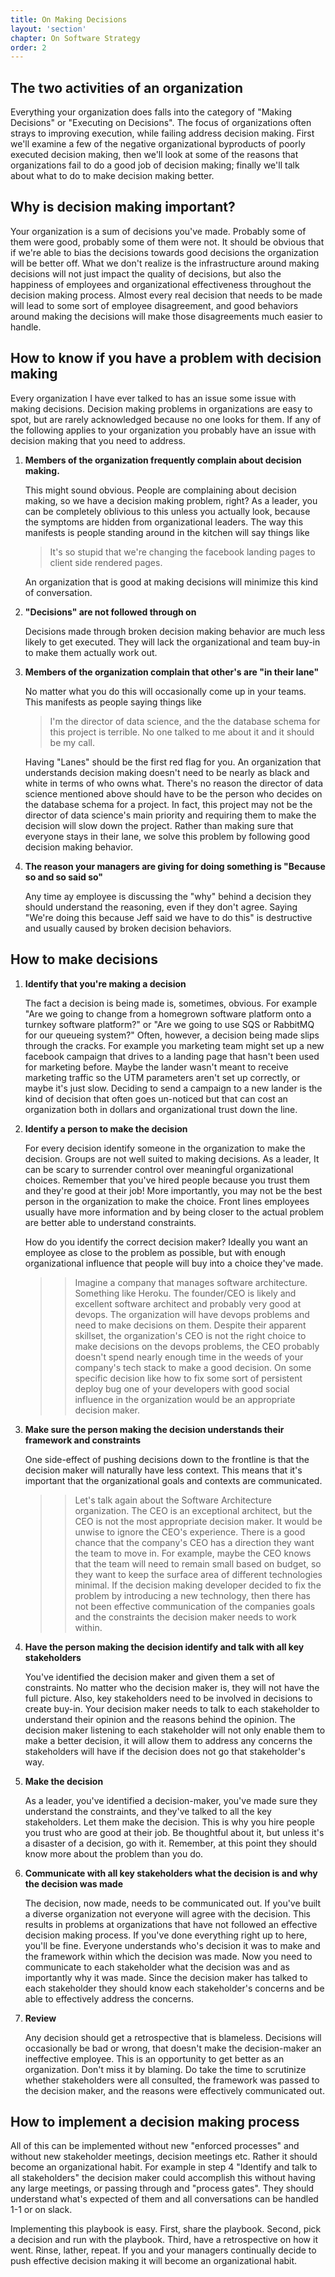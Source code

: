 ```yaml
---
title: On Making Decisions
layout: 'section'
chapter: On Software Strategy
order: 2
---
```


## The two activities of an organization

Everything your organization does falls into the category of "Making Decisions" or "Executing on Decisions". The focus of organizations often strays to improving execution, while failing address decision making. First we'll examine a few of the negative organizational byproducts of poorly executed decision making, then we'll look at some of the reasons that organizations fail to do a good job of decision making; finally we'll talk about what to do to make decision making better.

## Why is decision making important?

Your organization is a sum of decisions you've made. Probably some of them were good, probably some of them were not. It should be obvious that if we're able to bias the decisions towards good decisions the organization will be better off. What we don't realize is the infrastructure around making decisions will not just impact the quality of decisions, but also the happiness of employees and organizational effectiveness throughout the decision making process. Almost every real decision that needs to be made will lead to some sort of employee disagreement, and good behaviors around making the decisions will make those disagreements much easier to handle.

## How to know if you have a problem with decision making

Every organization I have ever talked to has an issue some issue with making decisions. Decision making problems in organizations are easy to spot, but are rarely acknowledged because no one looks for them. If any of the following applies to your organization you probably have an issue with decision making that you need to address.

1. **Members of the organization frequently complain about decision making.**

   This might sound obvious. People are complaining about decision making, so we have a decision making problem, right? As a leader, you can be completely oblivious to this unless you actually look, because the symptoms are hidden from organizational leaders. The way this manifests is people standing around in the kitchen will say things like

   > It's so stupid that we're changing the facebook landing pages to client side rendered pages.

   An organization that is good at making decisions will minimize this kind of conversation.

2. **"Decisions" are not followed through on**

   Decisions made through broken decision making behavior are much less likely to get executed. They will lack the organizational and team buy-in to make them actually work out.

3. **Members of the organization complain that other's are "in their lane"**

   No matter what you do this will occasionally come up in your teams. This manifests as people saying things like

   > I'm the director of data science, and the the database schema for this project is terrible. No one talked to me about it and it should be my call.

   Having "Lanes" should be the first red flag for you. An organization that understands decision making doesn't need to be nearly as black and white in terms of who owns what. There's no reason the director of data science mentioned above should have to be the person who decides on the database schema for a project. In fact, this project may not be the director of data science's main priority and requiring them to make the decision will slow down the project. Rather than making sure that everyone stays in their lane, we solve this problem by following good decision making behavior.

4. **The reason your managers are giving for doing something is "Because so and so said so"**

   Any time ay employee is discussing the "why" behind a decision they should understand the reasoning, even if they don't agree. Saying "We're doing this because Jeff said we have to do this" is destructive and usually caused by broken decision behaviors.

## How to make decisions

1. **Identify that you're making a decision**

   The fact a decision is being made is, sometimes, obvious. For example "Are we going to change from a homegrown software platform onto a turnkey software platform?" or "Are we going to use SQS or RabbitMQ for our queueing system?" Often, however, a decision being made slips through the cracks. For example you marketing team might set up a new facebook campaign that drives to a landing page that hasn't been used for marketing before. Maybe the lander wasn't meant to receive marketing traffic so the UTM parameters aren't set up correctly, or maybe it's just slow. Deciding to send a campaign to a new lander is the kind of decision that often goes un-noticed but that can cost an organization both in dollars and organizational trust down the line.

2. **Identify a person to make the decision**

   For every decision identify someone in the organization to make the decision. Groups are not well suited to making decisions. As a leader, It can be scary to surrender control over meaningful organizational choices. Remember that you've hired people because you trust them and they're good at their job! More importantly, you may not be the best person in the organization to make the choice. Front lines employees usually have more information and by being closer to the actual problem are better able to understand constraints.

   How do you identify the correct decision maker? Ideally you want an employee as close to the problem as possible, but with enough organizational influence that people will buy into a choice they've made.

   > > Imagine a company that manages software architecture. Something like Heroku. The founder/CEO is likely and excellent software architect and probably very good at devops. The organization will have devops problems and need to make decisions on them. Despite their apparent skillset, the organization's CEO is not the right choice to make decisions on the devops problems, the CEO probably doesn't spend nearly enough time in the weeds of your company's tech stack to make a good decision. On some specific decision like how to fix some sort of persistent deploy bug one of your developers with good social influence in the organization would be an appropriate decision maker.

3. **Make sure the person making the decision understands their framework and constraints**

   One side-effect of pushing decisions down to the frontline is that the decision maker will naturally have less context. This means that it's important that the organizational goals and contexts are communicated.

   > > Let's talk again about the Software Architecture organization. The CEO is an exceptional architect, but the CEO is not the most appropriate decision maker. It would be unwise to ignore the CEO's experience. There is a good chance that the company's CEO has a direction they want the team to move in. For example, maybe the CEO knows that the team will need to remain small based on budget, so they want to keep the surface area of different technologies minimal. If the decision making developer decided to fix the problem by introducing a new technology, then there has not been effective communication of the companies goals and the constraints the decision maker needs to work within.

4. **Have the person making the decision identify and talk with all key stakeholders**

   You've identified the decision maker and given them a set of constraints. No matter who the decision maker is, they will not have the full picture. Also, key stakeholders need to be involved in decisions to create buy-in. Your decision maker needs to talk to each stakeholder to understand their opinion and the reasons behind the opinion. The decision maker listening to each stakeholder will not only enable them to make a better decision, it will allow them to address any concerns the stakeholders will have if the decision does not go that stakeholder's way.

5. **Make the decision**

   As a leader, you've identified a decision-maker, you've made sure they understand the constraints, and they've talked to all the key stakeholders. Let them make the decision. This is why you hire people you trust who are good at their job. Be thoughtful about it, but unless it's a disaster of a decision, go with it. Remember, at this point they should know more about the problem than you do.

6. **Communicate with all key stakeholders what the decision is and why the decision was made**

   The decision, now made, needs to be communicated out. If you've built a diverse organization not everyone will agree with the decision. This results in problems at organizations that have not followed an effective decision making process. If you've done everything right up to here, you'll be fine. Everyone understands who's decision it was to make and the framework within which the decision was made. Now you need to communicate to each stakeholder what the decision was and as importantly why it was made. Since the decision maker has talked to each stakeholder they should know each stakeholder's concerns and be able to effectively address the concerns.

7. **Review**

   Any decision should get a retrospective that is blameless. Decisions will occasionally be bad or wrong, that doesn't make the decision-maker an ineffective employee. This is an opportunity to get better as an organization. Don't miss it by blaming. Do take the time to scrutinize whether stakeholders were all consulted, the framework was passed to the decision maker, and the reasons were effectively communicated out.

## How to implement a decision making process

All of this can be implemented without new "enforced processes" and without new stakeholder meetings, decision meetings etc. Rather it should become an organizational habit. For example in step 4 "Identify and talk to all stakeholders" the decision maker could accomplish this without having any large meetings, or passing through and "process gates". They should understand what's expected of them and all conversations can be handled 1-1 or on slack.

Implementing this playbook is easy. First, share the playbook. Second, pick a decision and run with the playbook. Third,
have a retrospective on how it went. Rinse, lather, repeat. If you and your managers continually decide to push effective decision making it will become an organizational habit.
